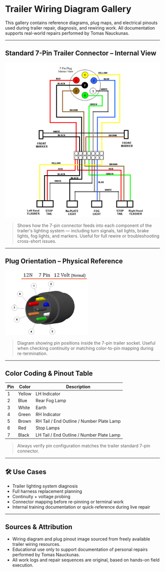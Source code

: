 # Trailer Wiring Diagram Gallery  
This gallery contains reference diagrams, plug maps, and electrical pinouts used during trailer repair, diagnosis, and rewiring work. All documentation supports real-world repairs performed by Tomas Nauckunas.

---

## Standard 7-Pin Trailer Connector – Internal View  

![7-Pin Connector Wiring Layout](https://github.com/tnauckunas/multi-domain_field_repair_logs/blob/main/assets/trailer-wiring/Trailer%20Wiring%20Diagram.jpg?raw=true)
> Shows how the 7-pin connector feeds into each component of the trailer's lighting system — including turn signals, tail lights, brake lights, fog lights, and markers. Useful for full rewire or troubleshooting cross-short issues.

---

## Plug Orientation – Physical Reference  

![7 Pin Plug Physical Layout](https://github.com/tnauckunas/multi-domain_field_repair_logs/blob/main/assets/trailer-wiring/7%20pin%20trailer%20connector.jpg?raw=true)
> Diagram showing pin positions inside the 7-pin trailer socket. Useful when checking continuity or matching color-to-pin mapping during re-termination.

---

## Color Coding & Pinout Table  

| Pin | Color   | Description                                      |
|-----|---------|--------------------------------------------------|
| 1   | Yellow  | LH Indicator                                     |
| 2   | Blue    | Rear Fog Lamp                                    |
| 3   | White   | Earth                                            |
| 4   | Green   | RH Indicator                                     |
| 5   | Brown   | RH Tail / End Outline / Number Plate Lamp        |
| 6   | Red     | Stop Lamps                                       |
| 7   | Black   | LH Tail / End Outline / Number Plate Lamp        |

> Always verify pin configuration matches the trailer standard 7-pin connector.

---

## 🛠️ Use Cases

- Trailer lighting system diagnosis  
- Full harness replacement planning  
- Continuity + voltage probing  
- Connector mapping before re-pinning or terminal work  
- Internal training documentation or quick-reference during live repair

---

## Sources & Attribution

- Wiring diagram and plug pinout image sourced from freely available trailer wiring resources.  
- Educational use only to support documentation of personal repairs performed by Tomas Nauckunas.  
- All work logs and repair sequences are original, based on hands-on field execution.
